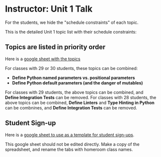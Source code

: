 # Instructor: Unit 1 Talk

For the students, we hide the "schedule constraints" of each topic.

This is the detailed Unit 1 topic list with their schedule constraints:

## Topics are listed in priority order

Here is a [google sheet with the topics](https://docs.google.com/spreadsheets/d/1MNstupQkGo3cfLkof23ZzajUS2-wVNEXJRMzU2WXXnQ/edit?usp=sharing)

For classes with 29 or 30 students, these topics can be combined:
- **Define Python named parameters vs. positional parameters**
- **Define Python default parameters (and the danger of mutables)**

For classes with 29 students, the above topics can be combined, and **Define Integration Tests** can be removed.
For classes with 28 students, the above topics can be combined, **Define Linters** and **Type Hinting in Python** can be combnines, and **Define Integration Tests** can be removed.

## Student Sign-up

Here is a [google sheet to use as a template for student sign-ups](https://docs.google.com/spreadsheets/d/19aXiMjyuwYRfKz16aRu1cwd-o_2FHR5QbD9NuvjK4Z0/edit#gid=1834225509).

This google sheet should not be edited directly. Make a copy of the spreadsheet, and rename the tabs with homeroom class names.
